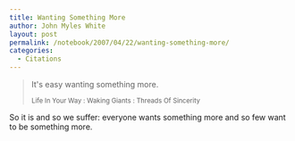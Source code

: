 ```yaml
---
title: Wanting Something More
author: John Myles White
layout: post
permalink: /notebook/2007/04/22/wanting-something-more/
categories:
  - Citations
---
```


<blockquote>
<p>It's easy wanting something more.</p>

<small>Life In Your Way : Waking Giants : Threads Of Sincerity</small>
</blockquote>

So it is and so we suffer: everyone wants something more and so few want to be something more.
